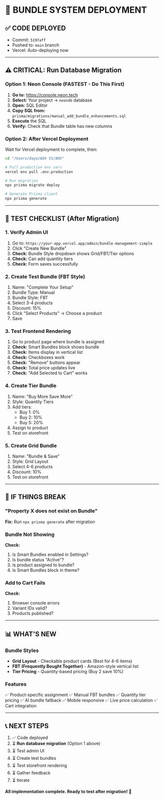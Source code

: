 # 🚀 BUNDLE SYSTEM DEPLOYMENT

## ✅ CODE DEPLOYED
- Commit: `5197aff` 
- Pushed to: `main` branch
- Vercel: Auto-deploying now

---

## ⚠️ CRITICAL: Run Database Migration

### Option 1: Neon Console (FASTEST - Do This First)

1. **Go to:** https://console.neon.tech
2. **Select:** Your project → `neondb` database
3. **Open:** SQL Editor
4. **Copy SQL from:** `prisma/migrations/manual_add_bundle_enhancements.sql`
5. **Execute** the SQL
6. **Verify:** Check that Bundle table has new columns

### Option 2: After Vercel Deployment

Wait for Vercel deployment to complete, then:

```bash
cd "/Users/dayo/AOV V1/AOV"

# Pull production env vars
vercel env pull .env.production

# Run migration
npx prisma migrate deploy

# Generate Prisma client
npx prisma generate
```

---

## 🧪 TEST CHECKLIST (After Migration)

### 1. Verify Admin UI
1. Go to: `https://your-app.vercel.app/admin/bundle-management-simple`
2. Click "Create New Bundle"
3. **Check:** Bundle Style dropdown shows Grid/FBT/Tier options
4. **Check:** Can add quantity tiers
5. **Check:** Form saves successfully

### 2. Create Test Bundle (FBT Style)
1. Name: "Complete Your Setup"
2. Bundle Type: Manual
3. Bundle Style: FBT
4. Select 3-4 products
5. Discount: 15%
6. Click "Select Products" → Choose a product
7. Save

### 3. Test Frontend Rendering
1. Go to product page where bundle is assigned
2. **Check:** Smart Bundles block shows bundle
3. **Check:** Items display in vertical list
4. **Check:** Checkboxes work
5. **Check:** "Remove" buttons appear
6. **Check:** Total price updates live
7. **Check:** "Add Selected to Cart" works

### 4. Create Tier Bundle
1. Name: "Buy More Save More"
2. Style: Quantity Tiers
3. Add tiers:
   - Buy 1: 0%
   - Buy 2: 10%
   - Buy 5: 20%
4. Assign to product
5. Test on storefront

### 5. Create Grid Bundle
1. Name: "Bundle & Save"
2. Style: Grid Layout
3. Select 4-6 products
4. Discount: 10%
5. Test on storefront

---

## 🐛 IF THINGS BREAK

### "Property X does not exist on Bundle"
**Fix:** Run `npx prisma generate` after migration

### Bundle Not Showing
**Check:**
1. Is Smart Bundles enabled in Settings?
2. Is bundle status "Active"?
3. Is product assigned to bundle?
4. Is Smart Bundles block in theme?

### Add to Cart Fails
**Check:**
1. Browser console errors
2. Variant IDs valid?
3. Products published?

---

## 📊 WHAT'S NEW

### Bundle Styles
- **Grid Layout** - Checkable product cards (Best for 4-6 items)
- **FBT (Frequently Bought Together)** - Amazon-style vertical list
- **Tier Pricing** - Quantity-based pricing (Buy 2 save 10%)

### Features
✅ Product-specific assignment
✅ Manual FBT bundles
✅ Quantity tier pricing
✅ AI bundle fallback
✅ Mobile responsive
✅ Live price calculation
✅ Cart integration

---

## 📞 NEXT STEPS

1. ✅ Code deployed
2. ⏳ **Run database migration** (Option 1 above)
3. ⏳ Test admin UI
4. ⏳ Create test bundles
5. ⏳ Test storefront rendering
6. ⏳ Gather feedback
7. ⏳ Iterate

**All implementation complete. Ready to test after migration!** 🎉
